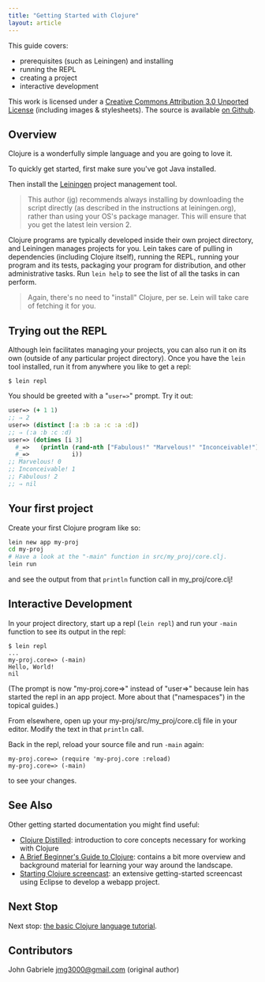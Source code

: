 ```yaml
---
title: "Getting Started with Clojure"
layout: article
---
```


This guide covers:

 * prerequisites (such as Leiningen) and installing
 * running the REPL
 * creating a project
 * interactive development

This work is licensed under a <a rel="license"
href="http://creativecommons.org/licenses/by/3.0/">Creative Commons
Attribution 3.0 Unported License</a> (including images &
stylesheets). The source is available [on
Github](https://github.com/clojuredocs/guides).


## Overview

Clojure is a wonderfully simple language and you are going to love
it.

To quickly get started, first make sure you've got Java installed.

Then install the [Leiningen](http://leiningen.org/) project management
tool.

> This author (jg) recommends always installing by downloading the
> script directly (as described in the instructions at leiningen.org),
> rather than using your OS's package manager. This will ensure that
> you get the latest lein version 2.

Clojure programs are typically developed inside their own project
directory, and Leiningen manages projects for you. Lein takes care of
pulling in dependencies (including Clojure itself), running the REPL,
running your program and its tests, packaging your program for
distribution, and other administrative tasks. Run `lein help` to
see the list of all the tasks in can perform.

> Again, there's no need to "install" Clojure, per se. Lein
> will take care of fetching it for you.


## Trying out the REPL

Although lein facilitates managing your projects, you can also run it
on its own (outside of any particular project directory). Once you
have the `lein` tool installed, run it from anywhere you like to get a
repl:

    $ lein repl

You should be greeted with a "`user=>`" prompt. Try it out:

``` clojure
user=> (+ 1 1)
;; ⇒ 2
user=> (distinct [:a :b :a :c :a :d])
;; ⇒ (:a :b :c :d)
user=> (dotimes [i 3]
  #_=>   (println (rand-nth ["Fabulous!" "Marvelous!" "Inconceivable!"])
  #_=>            i))
;; Marvelous! 0
;; Inconceivable! 1
;; Fabulous! 2
;; ⇒ nil
```


## Your first project

Create your first Clojure program like so:

``` bash
lein new app my-proj
cd my-proj
# Have a look at the "-main" function in src/my_proj/core.clj.
lein run
```

and see the output from that `println` function call in
my_proj/core.clj!


## Interactive Development

In your project directory, start up a repl (`lein repl`) and
run your `-main` function to see its output in the repl:

    $ lein repl
    ...
    my-proj.core=> (-main)
    Hello, World!
    nil

(The prompt is now "my-proj.core=>" instead of "user=>" because lein
has started the repl in an app project. More about that ("namespaces")
in the topical guides.)

From elsewhere, open up your my-proj/src/my_proj/core.clj file
in your editor. Modify the text in that `println` call.

Back in the repl, reload your source file and run `-main` again:

    my-proj.core=> (require 'my-proj.core :reload)
    my-proj.core=> (-main)

to see your changes.


## See Also

Other getting started documentation you might find useful:

  * [Clojure Distilled](http://yogthos.github.io/ClojureDistilled.html):
    introduction to core concepts necessary for working with Clojure
  * [A Brief Beginner's Guide to
    Clojure](http://www.unexpected-vortices.com/clojure/brief-beginners-guide/index.html):
    contains a bit more overview and background material for learning your way
    around the landscape.
  * [Starting Clojure screencast](http://cemerick.com/2012/05/02/starting-clojure/):
    an extensive getting-started screencast using Eclipse to develop a webapp project.


## Next Stop

Next stop: [the basic Clojure language tutorial](/articles/tutorials/introduction.html).



## Contributors

John Gabriele <jmg3000@gmail.com> (original author)
